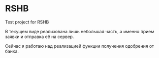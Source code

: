 # RSHB
Test project for RSHB


В текущем виде реализована лишь небольшая часть, а именно прием заявки и отправка её на сервер. 


Сейчас я работаю над реализацией функции получения одобрения от банка.
